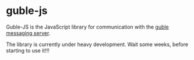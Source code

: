 # guble-js

Guble-JS is the JavaScript library for communication with the [guble messaging server](https://github.com/smancke/guble).

The library is currently under heavy development. Wait some weeks, before starting to use it!!!
